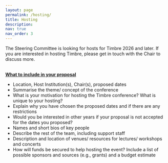 ```yaml
---
layout: page
permalink: /hosting/
title: Hosting
description: 
nav: true
nav_order: 3
---
```


The Steering Committee is looking for hosts for Timbre 2026 and later. If you are interested in hosting Timbre, please get in touch with the Chair to discuss more.

<br>
<u><b>What to include in your proposal</b></u>

* Location, Host Institution(s), Chair(s), proposed dates
* Summarise the theme/ concept of the conference
* What is your motivation for hosting the Timbre conference? What is unique to your hosting?
* Explain why you have chosen the proposed dates and if there are any restrictions
* Would you be interested in other years if your proposal is not accepted for the dates you proposed?
* Names and short bios of key people
* Describe the rest of the team, including support staff
* Description and location of venues/ resources for lectures/ workshops and concerts 
* How will funds be secured to help hosting the event? Include a list of possible sponsors and sources (e.g., grants) and a budget estimate

